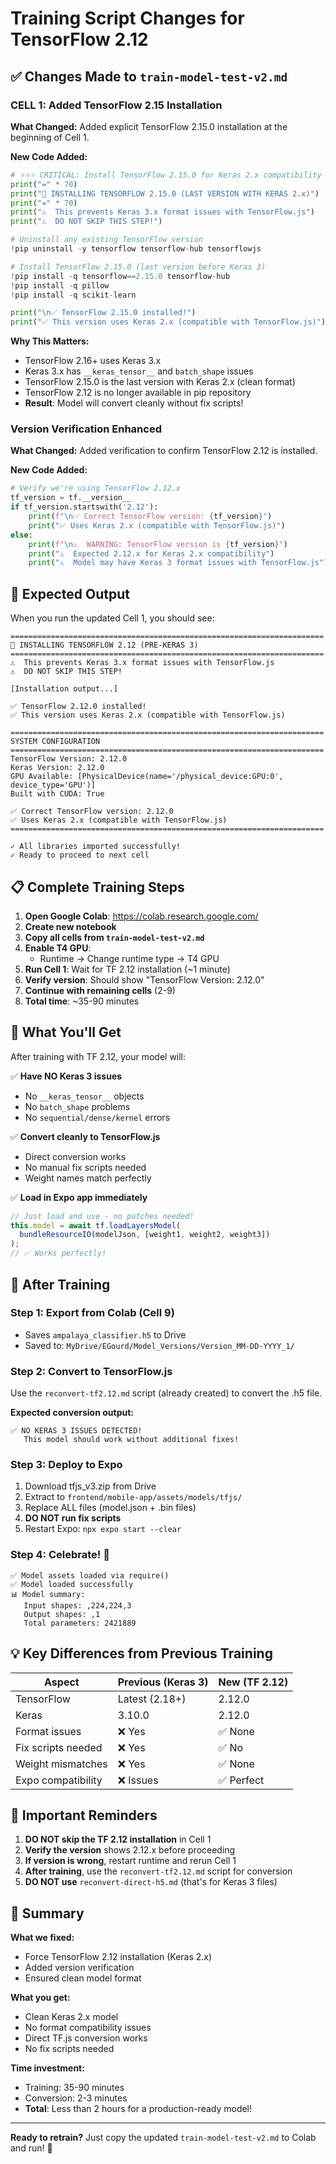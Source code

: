 # Training Script Changes for TensorFlow 2.12

## ✅ Changes Made to `train-model-test-v2.md`

### CELL 1: Added TensorFlow 2.15 Installation

**What Changed:**
Added explicit TensorFlow 2.15.0 installation at the beginning of Cell 1.

**New Code Added:**
```python
# ⭐⭐⭐ CRITICAL: Install TensorFlow 2.15.0 for Keras 2.x compatibility
print("=" * 70)
print("🔧 INSTALLING TENSORFLOW 2.15.0 (LAST VERSION WITH KERAS 2.x)")
print("=" * 70)
print("⚠️  This prevents Keras 3.x format issues with TensorFlow.js")
print("⚠️  DO NOT SKIP THIS STEP!")

# Uninstall any existing TensorFlow version
!pip uninstall -y tensorflow tensorflow-hub tensorflowjs

# Install TensorFlow 2.15.0 (last version before Keras 3)
!pip install -q tensorflow==2.15.0 tensorflow-hub
!pip install -q pillow
!pip install -q scikit-learn

print("\n✅ TensorFlow 2.15.0 installed!")
print("✅ This version uses Keras 2.x (compatible with TensorFlow.js)")
```

**Why This Matters:**
- TensorFlow 2.16+ uses Keras 3.x
- Keras 3.x has `__keras_tensor__` and `batch_shape` issues
- TensorFlow 2.15.0 is the last version with Keras 2.x (clean format)
- TensorFlow 2.12 is no longer available in pip repository
- **Result**: Model will convert cleanly without fix scripts!

### Version Verification Enhanced

**What Changed:**
Added verification to confirm TensorFlow 2.12 is installed.

**New Code Added:**
```python
# Verify we're using TensorFlow 2.12.x
tf_version = tf.__version__
if tf_version.startswith('2.12'):
    print(f"\n✅ Correct TensorFlow version: {tf_version}")
    print("✅ Uses Keras 2.x (compatible with TensorFlow.js)")
else:
    print(f"\n⚠️  WARNING: TensorFlow version is {tf_version}")
    print("⚠️  Expected 2.12.x for Keras 2.x compatibility")
    print("⚠️  Model may have Keras 3 format issues with TensorFlow.js")
```

## 🎯 Expected Output

When you run the updated Cell 1, you should see:

```
======================================================================
🔧 INSTALLING TENSORFLOW 2.12 (PRE-KERAS 3)
======================================================================
⚠️  This prevents Keras 3.x format issues with TensorFlow.js
⚠️  DO NOT SKIP THIS STEP!

[Installation output...]

✅ TensorFlow 2.12.0 installed!
✅ This version uses Keras 2.x (compatible with TensorFlow.js)

======================================================================
SYSTEM CONFIGURATION
======================================================================
TensorFlow Version: 2.12.0
Keras Version: 2.12.0
GPU Available: [PhysicalDevice(name='/physical_device:GPU:0', device_type='GPU')]
Built with CUDA: True

✅ Correct TensorFlow version: 2.12.0
✅ Uses Keras 2.x (compatible with TensorFlow.js)
======================================================================

✓ All libraries imported successfully!
✓ Ready to proceed to next cell
```

## 📋 Complete Training Steps

1. **Open Google Colab**: https://colab.research.google.com/
2. **Create new notebook**
3. **Copy all cells from `train-model-test-v2.md`**
4. **Enable T4 GPU**:
   - Runtime → Change runtime type → T4 GPU
5. **Run Cell 1**: Wait for TF 2.12 installation (~1 minute)
6. **Verify version**: Should show "TensorFlow Version: 2.12.0"
7. **Continue with remaining cells** (2-9)
8. **Total time**: ~35-90 minutes

## 🎁 What You'll Get

After training with TF 2.12, your model will:

✅ **Have NO Keras 3 issues**
- No `__keras_tensor__` objects
- No `batch_shape` problems
- No `sequential/dense/kernel` errors

✅ **Convert cleanly to TensorFlow.js**
- Direct conversion works
- No manual fix scripts needed
- Weight names match perfectly

✅ **Load in Expo app immediately**
```javascript
// Just load and use - no patches needed!
this.model = await tf.loadLayersModel(
  bundleResourceIO(modelJson, [weight1, weight2, weight3])
);
// ✅ Works perfectly!
```

## 🔄 After Training

### Step 1: Export from Colab (Cell 9)
- Saves `ampalaya_classifier.h5` to Drive
- Saved to: `MyDrive/EGourd/Model_Versions/Version_MM-DD-YYYY_1/`

### Step 2: Convert to TensorFlow.js
Use the `reconvert-tf2.12.md` script (already created) to convert the .h5 file.

**Expected conversion output:**
```
✅ NO KERAS 3 ISSUES DETECTED!
   This model should work without additional fixes!
```

### Step 3: Deploy to Expo
1. Download tfjs_v3.zip from Drive
2. Extract to `frontend/mobile-app/assets/models/tfjs/`
3. Replace ALL files (model.json + .bin files)
4. **DO NOT run fix scripts**
5. Restart Expo: `npx expo start --clear`

### Step 4: Celebrate! 🎉
```
✅ Model assets loaded via require()
✅ Model loaded successfully
📊 Model summary:
   Input shapes: ,224,224,3
   Output shapes: ,1
   Total parameters: 2421889
```

## 💡 Key Differences from Previous Training

| Aspect | Previous (Keras 3) | New (TF 2.12) |
|--------|-------------------|---------------|
| TensorFlow | Latest (2.18+) | 2.12.0 |
| Keras | 3.10.0 | 2.12.0 |
| Format issues | ❌ Yes | ✅ None |
| Fix scripts needed | ❌ Yes | ✅ No |
| Weight mismatches | ❌ Yes | ✅ None |
| Expo compatibility | ❌ Issues | ✅ Perfect |

## 🚨 Important Reminders

1. **DO NOT skip the TF 2.12 installation** in Cell 1
2. **Verify the version** shows 2.12.x before proceeding
3. **If version is wrong**, restart runtime and rerun Cell 1
4. **After training**, use the `reconvert-tf2.12.md` script for conversion
5. **DO NOT use** `reconvert-direct-h5.md` (that's for Keras 3 files)

## 📝 Summary

**What we fixed:**
- Force TensorFlow 2.12 installation (Keras 2.x)
- Added version verification
- Ensured clean model format

**What you get:**
- Clean Keras 2.x model
- No format compatibility issues
- Direct TF.js conversion works
- No fix scripts needed

**Time investment:**
- Training: 35-90 minutes
- Conversion: 2-3 minutes
- **Total**: Less than 2 hours for a production-ready model!

---

**Ready to retrain?** Just copy the updated `train-model-test-v2.md` to Colab and run! 🚀
